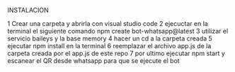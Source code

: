 INSTALACION 

1 Crear una carpeta y abrirla con visual studio code
2 ejecuctar en la terminal el siguiente comando npm create bot-whatsapp@latest
3 utilizar el servicio baileys y la base memory
4 hacer un cd a la carpeta creada 
5 ejecutar npm install en la terminal 
6 reemplazar el archivo app.js de la carpeta creada por el app.js de este repo
7 por ultimo ejecutar npm start y escanear el QR desde whatsapp para que se ejecute el bot 

